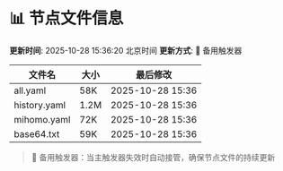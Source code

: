 # 📊 节点文件信息

**更新时间**: 2025-10-28 15:36:20 北京时间
**更新方式**: 🔄 备用触发器

| 文件名 | 大小 | 最后修改 |
|--------|------|----------|
| all.yaml | 58K | 2025-10-28 15:36 |
| history.yaml | 1.2M | 2025-10-28 15:36 |
| mihomo.yaml | 72K | 2025-10-28 15:36 |
| base64.txt | 59K | 2025-10-28 15:36 |

> 🔄 备用触发器：当主触发器失效时自动接管，确保节点文件的持续更新
